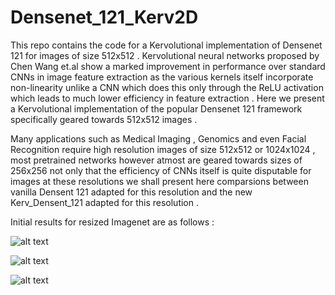 # Densenet_121_Kerv2D


This repo contains the code for a Kervolutional implementation of Densenet 121 for images of size 512x512 . Kervolutional neural networks proposed by Chen Wang et.al show a marked improvement in performance over standard CNNs in image feature extraction as the various kernels itself incorporate non-linearity unlike a CNN which does this only through the ReLU activation which leads to much lower efficiency in feature extraction . Here we present a Kervolutional implementation of the popular Densenet 121 framework specifically geared towards 512x512 images .

Many applications such as Medical Imaging , Genomics and even Facial Recognition require high resolution images of size 512x512 or 1024x1024 , most pretrained networks however atmost are geared towards sizes of 256x256 not only that the efficiency of CNNs itself is quite disputable for images at these resolutions we shall present here comparsions between vanilla Densent 121 adapted for this resolution and the new Kerv_Densent_121 adapted for this resolution .

Initial results for resized Imagenet are as follows :

![alt text](https://github.com/rsn870/Densenet_121_Kerv2D/blob/master/nonlinearvsconv.png?raw=true)


![alt text](https://github.com/rsn870/Densenet_121_Kerv2D/blob/master/kernelsvsconv.png?raw=true)


![alt text](https://github.com/rsn870/Densenet_121_Kerv2D/blob/master/hypervsconv.png?raw=true)
